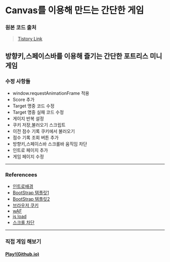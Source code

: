 # Canvas를 이용해 만드는 간단한 게임   
### 원본 코드 출처    
> [Tistory Link](https://codingbroker.tistory.com/76)    

방향키,스페이스바를 이용해 즐기는 간단한 포트리스 미니게임    
---
### 수정 사항들    
* window.requestAnimationFrame 적용
* Score 추가
* Target 명중 코드 수정
* Target 명중 실패 코드 수정
* 게이지 반복 설정
* 쿠키 저장,불러오기 스크립트
* 이전 점수 기록 쿠키에서 불러오기
* 점수 기록 조회 버튼 추가
* 방향키,스페이스바 스크롤바 움직임 차단
* 인트로 페이지 추가
* 게임 페이지 수정
---
### Referencees
* [인트로배경](https://kor.pngtree.com/)
* [BootStrap 템플릿1](https://startbootstrap.com/theme/grayscale)
* [BootStrap 템플릿2](https://startbootstrap.com/template/bare)
* [브라우저 쿠키](https://thereclub.tistory.com/59)
* [wAF](https://lifere.tistory.com/entry/HTML-canvas-태그-Javascript로-제어하기-게임-만들기)
* [js load](https://coding-plant.tistory.com/110)
* [스크롤 차단](https://amagrammer91.tistory.com/4)
---
### 직접 게임 해보기
#### [Play!(Github.io)](https://snowscapes.github.io/KSGameCanvas)
